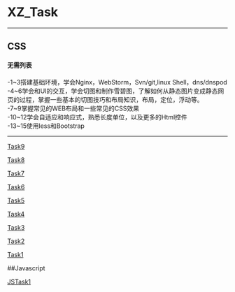 # XZ_Task
***
## CSS
#### 无需列表
-1~3搭建基础环境，学会Nginx，WebStorm，Svn/git,linux Shell，dns/dnspod	
-4~6学会和UI的交互，学会切图和制作雪碧图，了解如何从静态图片变成静态网页的过程，掌握一些基本的切图技巧和布局知识，布局，定位，浮动等。	
-7~9掌握常见的WEB布局和一些常见的CSS效果	
-10~12学会自适应和响应式，熟悉长度单位，以及更多的Html控件	
-13~15使用less和Bootstrap	
***
[Task9](http://jamieyao.github.io/XZ_Task/task9.html)

[Task8](http://jamieyao.github.io/XZ_Task/task8.html)

[Task7](http://jamieyao.github.io/XZ_Task/task7.html)

[Task6](http://jamieyao.github.io/XZ_Task/task6.html)

[Task5](http://jamieyao.github.io/XZ_Task/task5.html)

[Task4](http://jamieyao.github.io/XZ_Task/task4.html)

[Task3](http://jamieyao.github.io/XZ_Task/task3.html)

[Task2](http://jamieyao.github.io/XZ_Task/task2.html)

[Task1](http://jamieyao.github.io/XZ_Task/task1.html)

##Javascript

[JSTask1](http://jamieyao.github.io/XZ_Task/JStask1.html)
